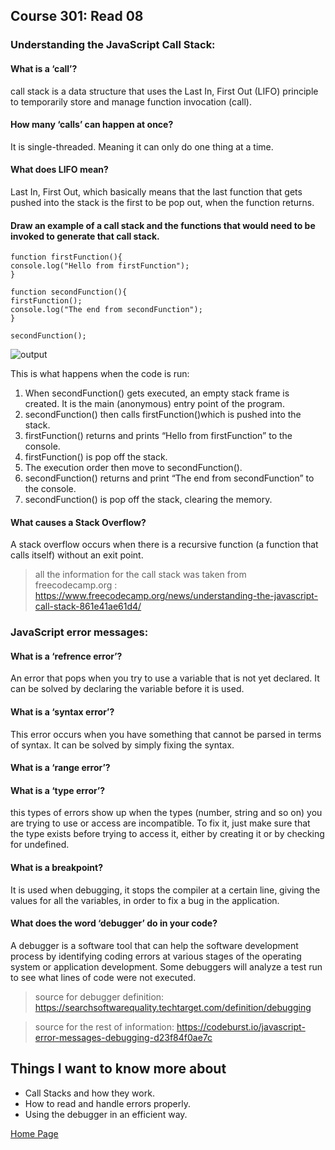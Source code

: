 ## **Course 301: Read 08**


### **Understanding the JavaScript Call Stack:**
#### **What is a ‘call’?**
call stack is a data structure that uses the Last In, First Out (LIFO) principle to temporarily store and manage function invocation (call).

#### **How many ‘calls’ can happen at once?**
It is single-threaded. Meaning it can only do one thing at a time.

#### **What does LIFO mean?**
Last In, First Out, which basically means that the last function that gets pushed into the stack is the first to be pop out, when the function returns.

#### **Draw an example of a call stack and the functions that would need to be invoked to generate that call stack.**

    function firstFunction(){
    console.log("Hello from firstFunction");
    }

    function secondFunction(){
    firstFunction();
    console.log("The end from secondFunction");
    }

    secondFunction();

![output](https://cdn-media-1.freecodecamp.org/images/oEp65Ec9CD4CnL7t0uSPoyzrkA1i1BR-Ij1n)

This is what happens when the code is run:
1. When secondFunction() gets executed, an empty stack frame is created. It is the main (anonymous) entry point of the program.
2. secondFunction() then calls firstFunction()which is pushed into the stack.
3. firstFunction() returns and prints “Hello from firstFunction” to the console.
4. firstFunction() is pop off the stack.
5. The execution order then move to secondFunction().
6. secondFunction() returns and print “The end from secondFunction” to the console.
7. secondFunction() is pop off the stack, clearing the memory.

#### **What causes a Stack Overflow?**
A stack overflow occurs when there is a recursive function (a function that calls itself) without an exit point.

> all the information for the call stack was taken from freecodecamp.org : https://www.freecodecamp.org/news/understanding-the-javascript-call-stack-861e41ae61d4/

### **JavaScript error messages:**
#### **What is a ‘refrence error’?**
An error that pops when you try to use a variable that is not yet declared. It can be solved by declaring the variable before it is used.

#### **What is a ‘syntax error’?**
This error occurs when you have something that cannot be parsed in terms of syntax. It can be solved by simply fixing the syntax.

#### **What is a ‘range error’?**


#### **What is a ‘type error’?**
this types of errors show up when the types (number, string and so on) you are trying to use or access are incompatible. To fix it, just make sure that the type exists before trying to access it, either by creating it or by checking for undefined.

#### **What is a breakpoint?**
It is used when debugging, it stops the compiler at a certain line, giving the values for all the variables, in order to fix a bug in the application.

#### **What does the word ‘debugger’ do in your code?**
A debugger is a software tool that can help the software development process by identifying coding errors at various stages of the operating system or application development. Some debuggers will analyze a test run to see what lines of code were not executed.
>source for debugger definition: https://searchsoftwarequality.techtarget.com/definition/debugging

>source for the rest of information: https://codeburst.io/javascript-error-messages-debugging-d23f84f0ae7c



## Things I want to know more about
+ Call Stacks and how they work.
+ How to read and handle errors properly.
+ Using the debugger in an efficient way.



[Home Page](../README.md)
